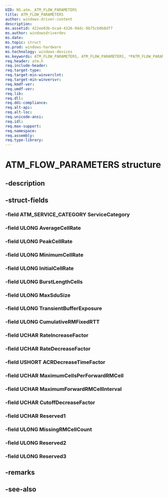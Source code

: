 ```yaml
---
UID: NS.atm._ATM_FLOW_PARAMETERS
title: ATM_FLOW_PARAMETERS
author: windows-driver-content
description: 
ms.assetid: 422ee03b-bca4-4326-94dc-8b75cb0b0df7
ms.author: windowsdriverdev
ms.date: 
ms.topic: struct
ms.prod: windows-hardware
ms.technology: windows-devices
ms.keywords: ATM_FLOW_PARAMETERS, ATM_FLOW_PARAMETERS, *PATM_FLOW_PARAMETERS
req.header: atm.h
req.include-header:
req.target-type:
req.target-min-winverclnt:
req.target-min-winversvr:
req.kmdf-ver:
req.umdf-ver:
req.lib:
req.dll:
req.ddi-compliance:
req.alt-api:
req.alt-loc:
req.unicode-ansi:
req.idl:
req.max-support:
req.namespace:
req.assembly:
req.type-library:
---
```


# ATM_FLOW_PARAMETERS structure

## -description



## -struct-fields

### -field ATM_SERVICE_CATEGORY ServiceCategory			
 	
### -field ULONG AverageCellRate			
 	
### -field ULONG PeakCellRate			
 	
### -field ULONG MinimumCellRate			
 	
### -field ULONG InitialCellRate			
 	
### -field ULONG BurstLengthCells			
 	
### -field ULONG MaxSduSize			
 	
### -field ULONG TransientBufferExposure			
 	
### -field ULONG CumulativeRMFixedRTT			
 	
### -field UCHAR RateIncreaseFactor			
 	
### -field UCHAR RateDecreaseFactor			
 	
### -field USHORT ACRDecreaseTimeFactor			
 	
### -field UCHAR MaximumCellsPerForwardRMCell			
 	
### -field UCHAR MaximumForwardRMCellInterval			
 	
### -field UCHAR CutoffDecreaseFactor			
 	
### -field UCHAR Reserved1			
 	
### -field ULONG MissingRMCellCount			
 	
### -field ULONG Reserved2			
 	
### -field ULONG Reserved3			
 	
## -remarks

## -see-also